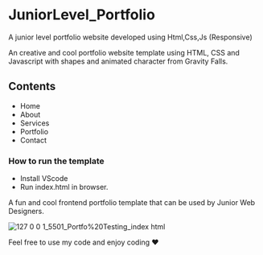 # JuniorLevel_Portfolio
A junior level portfolio website developed using Html,Css,Js (Responsive)

An creative and cool portfolio website template using HTML, CSS and Javascript with shapes and animated character from Gravity Falls.

## Contents
- Home
- About
- Services
- Portfolio
- Contact

### How to run the template
- Install VScode
- Run index.html in browser.

A fun and cool frontend portfolio template that can be used by Junior Web Designers.

![127 0 0 1_5501_Portfo%20Testing_index html](https://user-images.githubusercontent.com/95492327/225128247-10472279-6d60-4bcb-8a98-f4faa297c415.png)

Feel free to use my code and enjoy coding ❤


